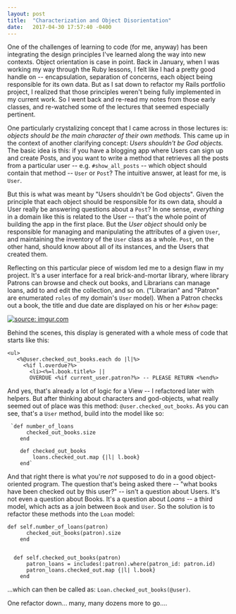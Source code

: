 ```yaml
---
layout: post
title:  "Characterization and Object Disorientation"
date:   2017-04-30 17:57:40 -0400
---
```



One of the challenges of learning to code (for me, anyway) has been integrating the design principles I've learned along the way into new contexts. Object orientation is case in point. Back in January, when I was working my way through the Ruby lessons, I felt like I had a pretty good handle on -- encapsulation, separation of concerns, each object being responsible for its own data. But as I sat down to refactor my Rails portfolio project, I realized that those principles weren't being fully implemented in my current work. So I went back and re-read my notes from those early classes, and re-watched some of the lectures that seemed especially pertinent. 

One particularly crystalizing concept that I came across in those lectures is: *objects should be the main character of their own methods.*  This came up in the context of another clarifying concept: *Users shouldn't be God objects.* The basic idea is this: if you have a blogging app where Users can sign up and create Posts, and you want to write a method that retrieves all the posts from a particular user -- e.g. `#show_all_posts` -- which object should contain that method -- `User` or `Post`? The intuitive answer, at least for me, is `User`. 

But this is what was meant by "Users shouldn't be God objects". Given the principle that each object should be responsible for its own data, should a User really be answering questions about a `Post`? In one sense, *everything* in a domain like this is related to the User -- that's the whole point of building the app in the first place. But the *User object* should only be responsible for managing and manipulating the attributes of a given `User`, and maintaining the inventory of the `User` class as a whole.  `Post`, on the other hand, should know about all of its instances, and the Users that created them. 

Reflecting on this particular piece of wisdom led me to a design flaw in my project. It's a user interface for a real brick-and-mortar library, where library Patrons can browse and check out books, and Librarians can manage loans, add to and edit the collection, and so on. ("Librarian" and "Patron" are enumerated `roles` of my domain's `User` model). When a Patron checks out a book, the title and due date are displayed on his or her `#show` page: 

<a href="http://imgur.com/z6euz7f"><img src="http://i.imgur.com/z6euz7f.png" title="source: imgur.com" /></a>

Behind the scenes, this display is generated with a whole mess of code that starts like this: 

```
<ul>
   <%@user.checked_out_books.each do |l|%>
     <%if l.overdue?%>
       <li><%=l.book.title%> ||
       OVERDUE <%if current_user.patron?%> -- PLEASE RETURN <%end%>
```

And yes, that's already a lot of logic for a View -- I refactored later with helpers. But after thinking about characters and god-objects, what really seemed out of place was this method: `@user.checked_out_books`. As you can see, that's a `User` method, build into the model like so: 

```
 `def number_of_loans
  	  checked_out_books.size
  	end
  
  	def checked_out_books
   		loans.checked_out.map {|l| l.book}
  	end`
```

And that right there is what you're *not* supposed to do in a good object-oriented program. The question that's being asked there -- "what books have been checked out by this user?" -- isn't a question about Users. It's not even a question about Books. It's a question about *Loans* -- a third model, which acts as a join between `Book` and `User`. So the solution is to refactor these methods into the `Loan` model: 

```
def self.number_of_loans(patron)
	  checked_out_books(patron).size
	end
	
  
  def self.checked_out_books(patron)
	  patron_loans = includes(:patron).where(patron_id: patron.id)
	  patron_loans.checked_out.map {|l| l.book}
	end
```

...which can then be called as: `Loan.checked_out_books(@user)`.

One refactor down... many, many dozens more to go....
		
		

